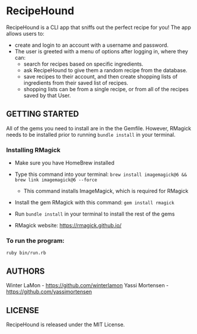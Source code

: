 # RecipeHound #

RecipeHound is a CLI app that sniffs out the perfect recipe for you! The app allows users to:
  - create and login to an account with a username and password.
  - The user is greeted with a menu of options after logging in, where they can:
    - search for recipes based on specific ingredients.
    - ask RecipeHound to give them a random recipe from the database.
    - save recipes to their account, and then create shopping lists of ingredients from their saved list of recipes.
    - shopping lists can be from a single recipe, or from all of the recipes saved by that User.


## GETTING STARTED ##

All of the gems you need to install are in the the Gemfile. However, RMagick needs to be installed prior to running `bundle install` in your terminal.

### Installing RMagick ###
  - Make sure you have HomeBrew installed
  - Type this command into your terminal:
    `brew install imagemagick@6 && brew link imagemagick@6 --force`
      - This command installs ImageMagick, which is required for RMagick
  - Install the gem RMagick with this command: `gem install rmagick`
  - Run `bundle install` in your terminal to install the rest of the gems

  - RMagick website: https://rmagick.github.io/

### To run the program: ###
  `ruby bin/run.rb`


## AUTHORS ##

Winter LaMon - https://github.com/winterlamon
Yassi Mortensen - https://github.com/yassimortensen


## LICENSE ##

RecipeHound is released under the MIT License.
